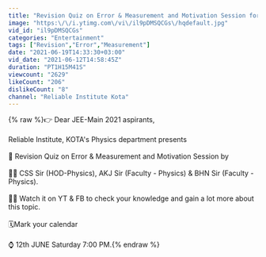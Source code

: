 ```yaml
---
title: "Revision Quiz on Error & Measurement and Motivation Session for JEE-Main 2021"
image: "https:\/\/i.ytimg.com\/vi\/il9pDMSQCGs\/hqdefault.jpg"
vid_id: "il9pDMSQCGs"
categories: "Entertainment"
tags: ["Revision","Error","Measurement"]
date: "2021-06-19T14:33:30+03:00"
vid_date: "2021-06-12T14:58:45Z"
duration: "PT1H15M41S"
viewcount: "2629"
likeCount: "206"
dislikeCount: "8"
channel: "Reliable Institute Kota"
---
```

{% raw %}👉 Dear JEE-Main 2021 aspirants,<br /><br />Reliable Institute, KOTA's Physics department presents<br /><br />🤔 Revision Quiz on Error &amp; Measurement and Motivation Session by <br /><br />👨‍🏫 CSS Sir (HOD-Physics), AKJ Sir (Faculty - Physics) &amp; BHN Sir (Faculty - Physics).<br /><br />🧑‍💻  Watch it on YT &amp; FB to check your knowledge and gain a lot more about this topic.<br /><br />🗓Mark your calendar <br /><br />⌚ 12th JUNE Saturday 7:00 PM.{% endraw %}
